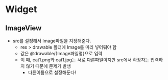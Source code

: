 # Widget

## ImageView

* src를 설정해서 Image파일을 지정해준다.
  * res > drawable 폴더에 Image를 미리 넣어둬야 함
  * 값은 @drawable/{Image파일명}으로 입력
  * 이 때, cat1.png와 cat1.jpg는 서로 다른파일이지만 src에서 확장자는 입력하지 않기 때문에 문제가 발생
    * 다른이름으로 설정해둔다!